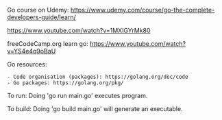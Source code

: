 
Go course on Udemy: https://www.udemy.com/course/go-the-complete-developers-guide/learn/

https://www.youtube.com/watch?v=1MXIGYrMk80

freeCodeCamp.org learn go: https://www.youtube.com/watch?v=YS4e4q9oBaU

Go resources:

    - Code organisation (packages): https://golang.org/doc/code
    - Go packages: https://golang.org/pkg/



To run:  Doing 'go run main.go' executes program.

To build: Doing 'go build main.go' will generate an executable.

